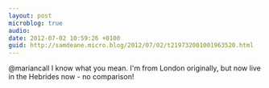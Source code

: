 ```yaml
---
layout: post
microblog: true
audio: 
date: 2012-07-02 10:59:26 +0100
guid: http://samdeane.micro.blog/2012/07/02/t219732001001963520.html
---
```

@mariancall I know what you mean. I'm from London originally, but now live in the Hebrides now - no comparison!
